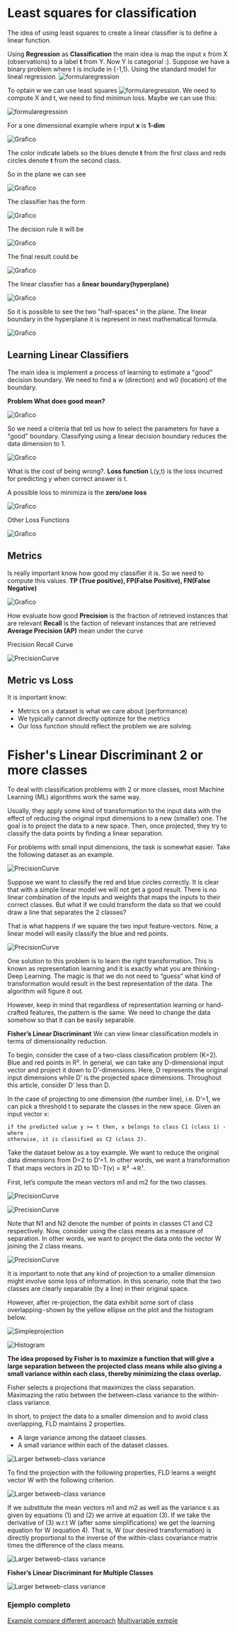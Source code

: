 # Least squares for classification
The idea of using least squares to create a linear classifier is to define a linear function.

Using **Regression** as **Classification** the main idea is map the input x from X (observations) to a label __t__ from Y. Now Y is categorial :).
Suppose we have a binary problem where t is include in {-1,1}. Using the standard model for lineal regression.
![formularegression](f1.png)

To optain w we can use least squares ![formularegression](f2.png). We need to compute X and t, we need to find minimun loss.
Maybe we can use this:

![formularegression](f3.png)

For a one dimensional example where input **x** is __1-dim__

![Grafico](f4.png)

The color indicate labels so the blues denote __t__ from the first class and reds circles denote __t__ from the second class.

So in the plane we can see

![Grafico](f5.png)

The classifier has the form

![Grafico](f6.png)

The decision rule it will be

![Grafico](f7.png)

The final result could be

![Grafico](f8.png)

The linear classfier has a __linear boundary(hyperplane)__ 

![Grafico](f9.png)

So it is possible to see the two "half-spaces" in the plane. The linear boundary in the hyperplane it is represent in next mathematical formula.

![Grafico](f10.png)

## Learning Linear Classifiers
The main idea is implement a process of learning to estimate a "good" decision boundary. We need to find a w (direction) and w0 (location) of the boundary.

**Problem What does __good__ mean?**

![Grafico](f11.png)

So we need a criteria that tell us how to select the parameters for have a "good" boundary. Classifying using a linear decision boundary reduces the data dimension to 1.

![Grafico](f12.png)

What is the cost of being wrong?. __Loss function__ L(y,t) is the loss incurred for predicting y when correct answer is t.

A possible loss to minimiza is the **zero/one loss** 

![Grafico](f13.png)

Other Loss Functions

![Grafico](f14.png)

## Metrics
Is really important know how good my classifier it is. So we need to compute this values.
**TP (True positive), FP(False Positive), FN(False Negative)**

![Grafico](f15.png)

How evaluate how good 
**Precision** is the fraction of retrieved instances that are relevant
**Recall** is the faction of relevant instances that are retrieved
**Average Precision (AP)** mean under the curve

Precision Recall Curve

![PrecisionCurve](f16.png)

## Metric vs Loss

It is important know:
* Metrics on a dataset is what we care about (performance)
* We typically cannot directly optimize for the metrics
* Our loss function should reflect the problem we are solving.

# Fisher's Linear Discriminant 2 or more classes
To deal with classification problems with 2 or more classes, most Machine Learning (ML) algorithms work the same way. 

Usually, they apply some kind of transformation to the input data with the effect of reducing the original input dimensions to a new (smaller) one. The goal is to project the data to a new space. Then, once projected, they try to classify the data points by finding a linear separation.

For problems with small input dimensions, the task is somewhat easier. Take the following dataset as an example.

![PrecisionCurve](linearly-inseperable-data.png)

Suppose we want to classify the red and blue circles correctly. It is clear that with a simple linear model we will not get a good result. There is no linear combination of the inputs and weights that maps the inputs to their correct classes. But what if we could transform the data so that we could draw a line that separates the 2 classes?

That is what happens if we square the two input feature-vectors. Now, a linear model will easily classify the blue and red points.

![PrecisionCurve](feature_transformation.png)

One solution to this problem is to learn the right transformation. This is known as representation learning and it is exactly what you are thinking - Deep Learning. The magic is that we do not need to “guess” what kind of transformation would result in the best representation of the data. The algorithm will figure it out.

However, keep in mind that regardless of representation learning or hand-crafted features, the pattern is the same. We need to change the data somehow so that it can be easily separable.

**Fisher’s Linear Discriminant**
We can view linear classification models in terms of dimensionality reduction.

To begin, consider the case of a two-class classification problem (K=2). Blue and red points in R². In general, we can take any D-dimensional input vector and project it down to D’-dimensions. Here, D represents the original input dimensions while D’ is the projected space dimensions. Throughout this article, consider D’ less than D.

In the case of projecting to one dimension (the number line), i.e. D’=1, we can pick a threshold t to separate the classes in the new space. Given an input vector x:

    if the predicted value y >= t then, x belongs to class C1 (class 1) - where .
    otherwise, it is classified as C2 (class 2).

Take the dataset below as a toy example. We want to reduce the original data dimensions from D=2 to D’=1. In other words, we want a transformation T that maps vectors in 2D to 1D - T(v) = ℝ² →ℝ¹.

First, let’s compute the mean vectors m1 and m2 for the two classes.

![PrecisionCurve](dataset.png)

![PrecisionCurve](means.png)

Note that N1 and N2 denote the number of points in classes C1 and C2 respectively. Now, consider using the class means as a measure of separation. In other words, we want to project the data onto the vector W joining the 2 class means.

![PrecisionCurve](class_means_line.png)

It is important to note that any kind of projection to a smaller dimension might involve some loss of information. In this scenario, note that the two classes are clearly separable (by a line) in their original space. 

However, after re-projection, the data exhibit some sort of class overlapping - shown by the yellow ellipse on the plot and the histogram below.

![Simpleprojection](simple_projection.png)

![Histogram](hist_overlapping.png)

**The idea proposed by Fisher is to maximize a function that will give a large separation between the projected class means while also giving a small variance within each class, thereby minimizing the class overlap.**

Fisher selects a projections that maximizes the class separation. Maximazing the ratio between the between-class variance to the within-class variance.

In short, to project the data to a smaller dimension and to avoid class overlapping, FLD maintains 2 properties.
* A large variance among the dataset classes.
* A small variance within each of the dataset classes.

![Larger betweeb-class variance](lda_explanation.png)

To find the projection with the following properties, FLD learns a weight vector W with the following criterion.

![Larger betweeb-class variance](lda_function_explained.png)

If we substitute the mean vectors m1 and m2 as well as the variance s as given by equations (1) and (2) we arrive at equation (3). If we take the derivative of (3) w.r.t W (after some simplifications) we get the learning equation for W (equation 4). That is, W (our desired transformation) is directly proportional to the inverse of the within-class covariance matrix times the difference of the class means.

![Larger betweeb-class variance](equations.png)

**Fisher’s Linear Discriminant for Multiple Classes**

![Larger betweeb-class variance](equations_2.png)

### Ejemplo completo
[Example compare different approach](https://drive.google.com/file/d/17H8On3pLaDZ4RlQkOcEAUYxMo_-KgNuZ/view?usp=sharing)
[Multivariable exmple](https://drive.google.com/file/d/19AizOC1zIL-Lh1mVpxTYMHgvUtIqgMkH/view?usp=sharing)


